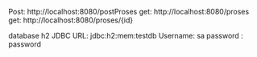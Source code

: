 Post: http://localhost:8080/postProses
get: http://localhost:8080/proses
get: http://localhost:8080/proses/{id}

database h2
JDBC URL: jdbc:h2:mem:testdb
Username: sa
password : password
